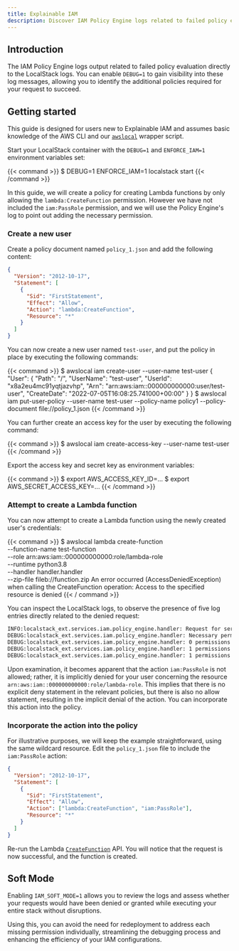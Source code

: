 ```yaml
---
title: Explainable IAM
description: Discover IAM Policy Engine logs related to failed policy evaluation.
---
```


## Introduction

The IAM Policy Engine logs output related to failed policy evaluation directly to the LocalStack logs.
You can enable `DEBUG=1` to gain visibility into these log messages, allowing you to identify the additional policies required for your request to succeed.

## Getting started

This guide is designed for users new to Explainable IAM and assumes basic knowledge of the AWS CLI and our [`awslocal`](https://github.com/localstack/awscli-local) wrapper script.

Start your LocalStack container with the `DEBUG=1` and `ENFORCE_IAM=1` environment variables set:

{{< command >}}
$ DEBUG=1 ENFORCE_IAM=1 localstack start
{{< /command >}}

In this guide, we will create a policy for creating Lambda functions by only allowing the `lambda:CreateFunction` permission.
However we have not included the `iam:PassRole` permission, and we will use the Policy Engine's log to point out adding the necessary permission.

### Create a new user

Create a policy document named `policy_1.json` and add the following content:

```json
{
  "Version": "2012-10-17",
  "Statement": [
    {
      "Sid": "FirstStatement",
      "Effect": "Allow",
      "Action": "lambda:CreateFunction",
      "Resource": "*"
    }
  ]
}
```

You can now create a new user named `test-user`, and put the policy in place by executing the following commands:

{{< command >}}
$ awslocal iam create-user --user-name test-user
<disable-copy>
{
    "User": {
        "Path": "/",
        "UserName": "test-user",
        "UserId": "x8a2eu4mc91yqtjazvhp",
        "Arn": "arn:aws:iam::000000000000:user/test-user",
        "CreateDate": "2022-07-05T16:08:25.741000+00:00"
    }
}
</disable-copy>
$ awslocal iam put-user-policy --user-name test-user --policy-name policy1 --policy-document file://policy_1.json
{{< /command >}}

You can further create an access key for the user by executing the following command:

{{< command >}}
$ awslocal iam create-access-key --user-name test-user
{{< /command >}}

Export the access key and secret key as environment variables:

{{< command >}}
$ export AWS_ACCESS_KEY_ID=...
$ export AWS_SECRET_ACCESS_KEY=...
{{< /command >}}

### Attempt to create a Lambda function

You can now attempt to create a Lambda function using the newly created user's credentials:

{{< command >}}
$ awslocal lambda create-function \
    --function-name test-function \
    --role arn:aws:iam::000000000000:role/lambda-role \
    --runtime python3.8 \
    --handler handler.handler \
    --zip-file fileb://function.zip
<disable-copy>
An error occurred (AccessDeniedException) when calling the CreateFunction operation: Access to the specified resource is denied
</disable-copy>
{{< / command >}}

You can inspect the LocalStack logs, to observe the presence of five log entries directly related to the denied request:

```bash
INFO:localstack_ext.services.iam.policy_engine.handler: Request for service lambda for operation CreateFunction denied.
DEBUG:localstack_ext.services.iam.policy_engine.handler: Necessary permissions for this action: ["Action 'lambda:CreateFunction' for 'arn:aws:lambda:us-east-1:000000000000:function:test-function'", "Action 'iam:PassRole' for 'arn:aws:iam::000000000000:role/lambda-role'"]
DEBUG:localstack_ext.services.iam.policy_engine.handler: 0 permissions have been explicitly denied: []
DEBUG:localstack_ext.services.iam.policy_engine.handler: 1 permissions have been explicitly allowed: ["Action 'lambda:CreateFunction' for 'arn:aws:lambda:us-east-1:000000000000:function:test-function'"]
DEBUG:localstack_ext.services.iam.policy_engine.handler: 1 permissions have been implicitly denied: ["Action 'iam:PassRole' for 'arn:aws:iam::000000000000:role/lambda-role'"]
```

Upon examination, it becomes apparent that the action `iam:PassRole` is not allowed; rather, it is implicitly denied for your user concerning the resource `arn:aws:iam::000000000000:role/lambda-role`.
This implies that there is no explicit deny statement in the relevant policies, but there is also no allow statement, resulting in the implicit denial of the action.
You can incorporate this action into the policy.

### Incorporate the action into the policy

For illustrative purposes, we will keep the example straightforward, using the same wildcard resource.
Edit the `policy_1.json` file to include the `iam:PassRole` action:

```json
{
  "Version": "2012-10-17",
  "Statement": [
    {
      "Sid": "FirstStatement",
      "Effect": "Allow",
      "Action": ["lambda:CreateFunction", "iam:PassRole"],
      "Resource": "*"
    }
  ]
}
```

Re-run the Lambda [`CreateFunction`](https://docs.aws.amazon.com/lambda/latest/dg/API_CreateFunction.html) API.
You will notice that the request is now successful, and the function is created.

## Soft Mode

Enabling `IAM_SOFT_MODE=1` allows you to review the logs and assess whether your requests would have been denied or granted while executing your entire stack without disruptions.

Using this, you can avoid the need for redeployment to address each missing permission individually, streamlining the debugging process and enhancing the efficiency of your IAM configurations.